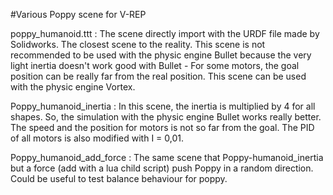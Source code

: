 #Various Poppy scene for V-REP

poppy_humanoid.ttt : 	The scene directly import with the URDF file made by Solidworks. The closest scene to the reality.
						This scene is not recommended to be used with the physic engine Bullet because the very light inertia 
						doesn't work good with Bullet - For some motors, the goal position can be really far from the real position.
						This scene can be used with the physic engine Vortex.
						

Poppy_humanoid_inertia : 	In this scene, the inertia is multiplied by 4 for all shapes. So, the simulation with the physic engine
							Bullet works really better. The speed and the position for motors is not so far from the goal. The PID of
							all motors is also modified with I = 0,01.
						

						
Poppy_humanoid_add_force : 	The same scene that Poppy-humanoid_inertia but a force (add with a lua child script) push Poppy in a random direction. Could be useful
							to test balance behaviour for poppy.